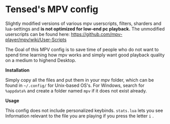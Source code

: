 <h1>Tensed's MPV config</h1>

Slightly modified versions of various mpv userscripts, filters, sharders and lua-settings and <b>is not optimized for low-end pc playback.</b> The unmodified userscripts can be found here: https://github.com/mpv-player/mpv/wiki/User-Scripts

The Goal of this MPV config is to save time of people who do not want to spend time learning how mpv works and simply want good playback quality on a medium to highend Desktop.

<b>Installation</b>

Simply copy all the files and put them in your mpv folder, which can be found in <code>~/.config/</code> for Unix-based OS's. For Windows, search for <code>%appdata%</code> and create a folder named <code>mpv</code> if it does not exist already.

<b>Usage</b>

This config does not include personalized keybinds. <code>stats.lua</code> lets you see Information relevant to the file you are playing if you press the letter <code>i</code> .
